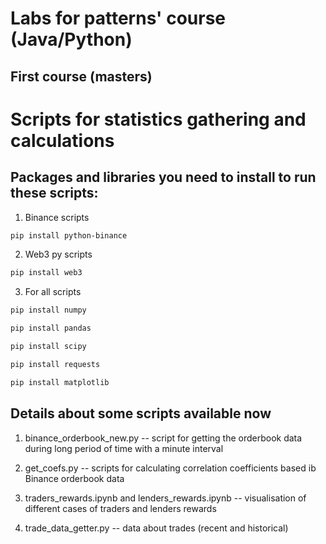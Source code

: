 # Labs for patterns' course (Java/Python)
## First course (masters)

# Scripts for statistics gathering and calculations

## Packages and libraries you need to install to run these scripts:

1) Binance scripts

```bash
pip install python-binance
```

2) Web3 py scripts

```bash
pip install web3
```

3) For all scripts

```python
pip install numpy

pip install pandas

pip install scipy

pip install requests

pip install matplotlib
```

## Details about some scripts available now

1. binance_orderbook_new.py -- script for getting the orderbook data during long period of time with a minute interval

2. get_coefs.py -- scripts for calculating correlation coefficients based ib Binance orderbook data

3. traders_rewards.ipynb and lenders_rewards.ipynb -- visualisation of different cases of traders and lenders rewards

4. trade_data_getter.py -- data about trades (recent and historical)

